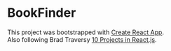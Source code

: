 # BookFinder

This project was bootstrapped with [Create React App](https://github.com/facebookincubator/create-react-app).<br>
Also following Brad Traversy [10 Projects in React.js](http://www.traversymedia.com/course/projects-in-reactjs-the-complete-react-learning-course/).
